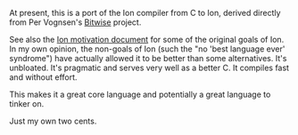 At present, this is a port of the Ion compiler from C to Ion, derived directly
from Per Vognsen's [Bitwise](https://github.com/pervognsen/bitwise) project.

See also the [Ion motivation document](https://github.com/pervognsen/bitwise/blob/master/notes/ion_motivation.md)
for some of the original goals of Ion.
In my own opinion, the non-goals of Ion (such the "no 'best language ever'
syndrome") have actually allowed it to be better than some alternatives.
It's unbloated.
It's pragmatic and serves very well as a better C.
It compiles fast and without effort.

This makes it a great core language and potentially a great language to tinker
on.

Just my own two cents.
